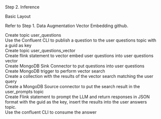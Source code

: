 Step 2. Inference

Basic Layout   

Refer to Step 1. Data Augmentation Vector Embedding github.   
   
Create topic user_questions   
Use the Confluent CLI to publish a question to the user questions topic with a guid as key   
Create topic user_questions_vector   
Create flink statement to vector embed user questions into user questions vector   
Create MongoDB Sink Connector to put questions into user questions   
Create MongoDB trigger to perform vector search   
Create a collection with the results of the vector search matching the user query   
Create a MongoDB Source connector to put the search result in the user_prompts topic   
Create Flink statement to prompt the LLM and return responses in JSON format with the guid as the key, insert the results into the user answers topic.  
Use the confluent CLI to consume the answer   
